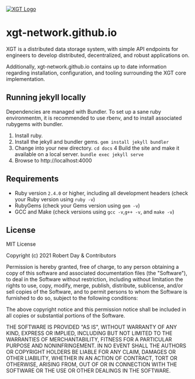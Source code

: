 [![XGT Logo](https://xgt-network.github.io/assets/images/xgt-logo.png)](https://xgt-network.github.io)

# xgt-network.github.io

XGT is a distributed data storage system, with simple API endpoints 
for engineers to develop distributed, decentralized, and robust 
applications on.

Additionally, xgt-network.github.io contains up to date information regarding 
installation, configuration, and tooling surrounding the XGT core 
implementation.

## Running jekyll locally

Dependencies are managed with Bundler. To set up a sane ruby environmentm, it is 
recommended to use rbenv, and to install associated rubygems with bundler.

1. Install ruby.
2. Install the jekyll and bundler gems.
 `gem install jekyll bundler`
3. Change into your new directory.
 `cd docs`
4 Build the site and make it available on a local server.
 `bundle exec jekyll serve`
5. Browse to http://localhost:4000

## Requirements

* Ruby version `2.4.0` or higher, including all development headers (check your Ruby version using `ruby -v`)
* RubyGems (check your Gems version using `gem -v`)
* GCC and Make (check versions using `gcc -v`,`g++ -v`, and `make -v`)

## License

MIT License

Copyright (c) 2021 Robert Day & Contributors

Permission is hereby granted, free of charge, to any person obtaining a copy
of this software and associated documentation files (the "Software"), to deal
in the Software without restriction, including without limitation the rights
to use, copy, modify, merge, publish, distribute, sublicense, and/or sell
copies of the Software, and to permit persons to whom the Software is
furnished to do so, subject to the following conditions:

The above copyright notice and this permission notice shall be included in all
copies or substantial portions of the Software.

THE SOFTWARE IS PROVIDED "AS IS", WITHOUT WARRANTY OF ANY KIND, EXPRESS OR
IMPLIED, INCLUDING BUT NOT LIMITED TO THE WARRANTIES OF MERCHANTABILITY,
FITNESS FOR A PARTICULAR PURPOSE AND NONINFRINGEMENT. IN NO EVENT SHALL THE
AUTHORS OR COPYRIGHT HOLDERS BE LIABLE FOR ANY CLAIM, DAMAGES OR OTHER
LIABILITY, WHETHER IN AN ACTION OF CONTRACT, TORT OR OTHERWISE, ARISING FROM,
OUT OF OR IN CONNECTION WITH THE SOFTWARE OR THE USE OR OTHER DEALINGS IN THE
SOFTWARE.
